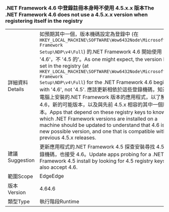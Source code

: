 ### <a name="the-net-framework-46-does-not-use-a-45xx-version-when-registering-itself-in-the-registry"></a><span data-ttu-id="e2ab2-101">.NET Framework 4.6 中登錄註冊本身時不使用 4.5.x.x 版本</span><span class="sxs-lookup"><span data-stu-id="e2ab2-101">The .NET Framework 4.6 does not use a 4.5.x.x version when registering itself in the registry</span></span>

|   |   |
|---|---|
|<span data-ttu-id="e2ab2-102">詳細資料</span><span class="sxs-lookup"><span data-stu-id="e2ab2-102">Details</span></span>|<span data-ttu-id="e2ab2-103">如預期其中一個，版本機碼設定為登錄中 (在<code>HKEY_LOCAL_MACHINE\SOFTWARE\Wow6432Node\Microsoft\NET Framework Setup\NDP\v4\Full</code>) 的.NET Framework 4.6 開始使用 '4.6'，不 '4.5 的'。</span><span class="sxs-lookup"><span data-stu-id="e2ab2-103">As one might expect, the version key set in the registry (at <code>HKEY_LOCAL_MACHINE\SOFTWARE\Wow6432Node\Microsoft\NET Framework Setup\NDP\v4\Full</code>) for the .NET Framework 4.6 begins with '4.6', not '4.5'.</span></span> <span data-ttu-id="e2ab2-104">應該更新相依於這些登錄機碼，知道在電腦上安裝的.NET Framework 版本的應用程式，以了解 4.6，新的可能版本，以及與先前 4.5.x 相容的其中一個版本。</span><span class="sxs-lookup"><span data-stu-id="e2ab2-104">Apps that depend on these registry keys to know which .NET Framework versions are installed on a machine should be updated to understand that 4.6 is a new possible version, and one that is compatible with previous 4.5.x releases.</span></span>|
|<span data-ttu-id="e2ab2-105">建議</span><span class="sxs-lookup"><span data-stu-id="e2ab2-105">Suggestion</span></span>|<span data-ttu-id="e2ab2-106">更新應用程式的.NET Framework 4.5 探查安裝尋找 4.5 的登錄機碼，也接受 4.6。</span><span class="sxs-lookup"><span data-stu-id="e2ab2-106">Update apps probing for a .NET Framework 4.5 install by looking for 4.5 registry keys to also accept 4.6.</span></span>|
|<span data-ttu-id="e2ab2-107">範圍</span><span class="sxs-lookup"><span data-stu-id="e2ab2-107">Scope</span></span>|<span data-ttu-id="e2ab2-108">Edge</span><span class="sxs-lookup"><span data-stu-id="e2ab2-108">Edge</span></span>|
|<span data-ttu-id="e2ab2-109">版本</span><span class="sxs-lookup"><span data-stu-id="e2ab2-109">Version</span></span>|<span data-ttu-id="e2ab2-110">4.6</span><span class="sxs-lookup"><span data-stu-id="e2ab2-110">4.6</span></span>|
|<span data-ttu-id="e2ab2-111">類型</span><span class="sxs-lookup"><span data-stu-id="e2ab2-111">Type</span></span>|<span data-ttu-id="e2ab2-112">執行階段</span><span class="sxs-lookup"><span data-stu-id="e2ab2-112">Runtime</span></span>|

